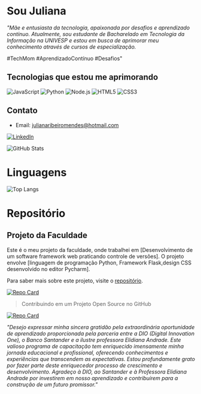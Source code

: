 # Sou Juliana 

_"Mãe e entusiasta da tecnologia, apaixonada por desafios e aprendizado contínuo. Atualmente, sou estudante de Bacharelado em Tecnologia da Informação na UNIVESP e estou em busca de aprimorar meu conhecimento através de cursos de especialização._
  
   #TechMom #AprendizadoContínuo #Desafios"
 
## Tecnologias que estou me aprimorando

![JavaScript](https://img.shields.io/badge/JavaScript-222?style=for-the-badge&logo=javascript)
![Python](https://img.shields.io/badge/Python-222?style=for-the-badge&logo=python) 
![Node.js](https://img.shields.io/badge/node.js-222?style=for-the-badge&logo=node.js)
![HTML5](https://img.shields.io/badge/HTML5-222?style=for-the-badge&logo=html5)
![CSS3](https://img.shields.io/badge/CSS3-222?style=for-the-badge&logo=css3&logoColor=264CE4)

## Contato

- Email:  julianaribeiromendes@hotmail.com

[![LinkedIn](https://img.shields.io/badge/LinkedIn-000?style=for-the-badge&logo=linkedin&logoColor=0E76A8)](https://www.linkedin.com/in/juliana-mendes-877a18290)

 ![GitHub Stats](https://github-readme-stats.vercel.app/api?username=Juliana2102&&bg_color=CC99FF&border_color=30A3DC&show_icons=true&icon_color=30A3DC&title_color=E94D1D&text_color=000000)




# Linguagens

 ![Top Langs](https://github-readme-stats-git-masterrstaa-rickstaa.vercel.app/api/top-langs/?username=Juliana2102&layout=compact&bg_color=CC99FF&border_color=30A3DC&title_color=E94D1F&text_color=000000)

# Repositório

## Projeto da Faculdade

Este é o meu projeto da faculdade, onde trabalhei em [Desenvolvimento de um software framework web praticando controle de versões]. O projeto envolve [linguagem de programação Python, Framework Flask,design CSS desenvolvido no editor Pycharm]. 

Para saber mais sobre este projeto, visite o [repositório](https://github.com/Juliana2102/ProjetoFaculdadecontinued-main).

[![Repo Card](https://github-readme-stats.vercel.app/api/pin/?username=Juliana2102&repo=ProjetoFaculdadecontinued-main&bg_color=CC99FF&border_color=30A3DC&show_icons=true&icon_color=30A3DC&title_color=E94D1F&text_color=000000)](https://github.com/Juliana2102/ProjetoFaculdadecontinued-main)

> Contribuindo em um Projeto Open Source no GitHub

[![Repo Card](https://github-readme-stats.vercel.app/api/pin/?username=Juliana2102&repo=dio-lab-open-source&bg_color=CC99FF&border_color=30A3DC&show_icons=true&icon_color=30A3DC&title_color=E94D1F&text_color=000000)](https://github.com/Juliana2102/dio-lab-open-source)


*"Desejo expressar minha sincera gratidão pela extraordinária oportunidade de aprendizado proporcionada pela parceria entre a DIO (Digital Innovation One), o Banco Santander e a ilustre professora Elidiana Andrade. Este valioso programa de capacitação tem enriquecido imensamente minha jornada educacional e profissional, oferecendo conhecimentos e experiências que transcendem as expectativas. Estou profundamente grato por fazer parte deste enriquecedor processo de crescimento e desenvolvimento. Agradeço à DIO, ao Santander e à Professora Elidiana Andrade por investirem em nosso aprendizado e contribuírem para a construção de um futuro promissor."*
